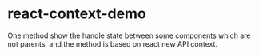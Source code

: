 # react-context-demo
One method show the handle state between some components which are not parents, and the method is based on react new API context.
